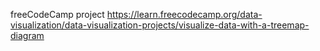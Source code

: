 freeCodeCamp project
https://learn.freecodecamp.org/data-visualization/data-visualization-projects/visualize-data-with-a-treemap-diagram
